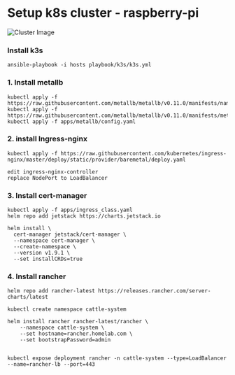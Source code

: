 # Setup k8s cluster - raspberry-pi 

![Cluster Image](docs/cluster.jpg)

### Install k3s
```shell
ansible-playbook -i hosts playbook/k3s/k3s.yml
```

### 1. Install metallb

```shell
kubectl apply -f https://raw.githubusercontent.com/metallb/metallb/v0.11.0/manifests/namespace.yaml
kubectl apply -f https://raw.githubusercontent.com/metallb/metallb/v0.11.0/manifests/metallb.yaml
kubectl apply -f apps/metallb/config.yaml
```

### 2. install Ingress-nginx

```shell
kubectl apply -f https://raw.githubusercontent.com/kubernetes/ingress-nginx/master/deploy/static/provider/baremetal/deploy.yaml

```

```shell
edit ingress-nginx-controller 
replace NodePort to LoadBalancer
```

### 3. Install cert-manager
```shell
kubectl apply -f apps/ingress_class.yaml
helm repo add jetstack https://charts.jetstack.io
```

```shell
helm install \
  cert-manager jetstack/cert-manager \
  --namespace cert-manager \
  --create-namespace \
  --version v1.9.1 \
  --set installCRDs=true
```


### 4. Install rancher

```shell
helm repo add rancher-latest https://releases.rancher.com/server-charts/latest
```

```shell
kubectl create namespace cattle-system

helm install rancher rancher-latest/rancher \
    --namespace cattle-system \
    --set hostname=rancher.homelab.com \
    --set bootstrapPassword=admin
    
    
kubectl expose deployment rancher -n cattle-system --type=LoadBalancer --name=rancher-lb --port=443
    
```


```shell

```

